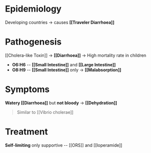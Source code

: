 # Epidemiology
Developing countries -> causes **[[Traveler Diarrhoea]]**

# Pathogenesis
[[Cholera-like Toxin]] -> **[[Diarrhoea]]** -> High mortality rate in children

- **O6:H6** -- **[[Small Intestine]]** and **[[Large Intestine]]**
- **O8:H9** -- **[[Small Intestine]]** only
-> **[[Malabsorption]]**

# Symptoms
**Watery [[Diarrhoea]]** but **not bloody** -> **[[Dehydration]]**
> Similar to [[Vibrio cholerae]]

# Treatment
**Self-limiting** only supportive -- [[ORS]] and [[Ioperamide]]